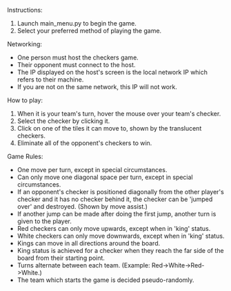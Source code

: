 Instructions:

1. Launch main_menu.py to begin the game.
2. Select your preferred method of playing the game.


Networking:

- One person must host the checkers game.
- Their opponent must connect to the host.
- The IP displayed on the host's screen is the local network IP which refers to their machine.
- If you are not on the same network, this IP will not work.


How to play:

1. When it is your team's turn, hover the mouse over your team's checker.
2. Select the checker by clicking it.
3. Click on one of the tiles it can move to, shown by the translucent checkers.
4. Eliminate all of the opponent's checkers to win.


Game Rules:

- One move per turn, except in special circumstances.
- Can only move one diagonal space per turn, except in special circumstances.
- If an opponent's checker is positioned diagonally from the other player's checker and it has no checker behind it, the checker can be 'jumped over' and destroyed. (Shown by move assist.)
- If another jump can be made after doing the first jump, another turn is given to the player.
- Red checkers can only move upwards, except when in 'king' status.
- White checkers can only move downwards, except when in 'king' status.
- Kings can move in all directions around the board.
- King status is achieved for a checker when they reach the far side of the board from their starting point.
- Turns alternate between each team. (Example: Red->White->Red->White.)
- The team which starts the game is decided pseudo-randomly.